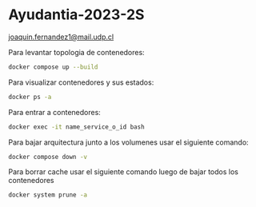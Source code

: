 # Ayudantia-2023-2S
joaquin.fernandez1@mail.udp.cl

Para levantar topologia de contenedores:
```sh
docker compose up --build
```
Para visualizar contenedores y sus estados:
```sh
docker ps -a
```
Para entrar a contenedores:
```sh
docker exec -it name_service_o_id bash
```
Para bajar arquitectura junto a los volumenes usar el siguiente comando:
```sh
docker compose down -v
```
Para borrar cache usar el siguiente comando luego de bajar todos los contenedores
```sh
docker system prune -a
```